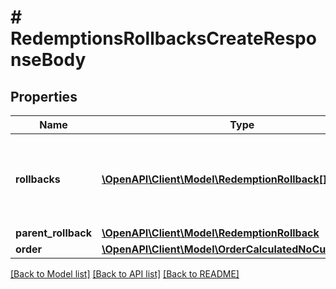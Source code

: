# # RedemptionsRollbacksCreateResponseBody

## Properties

Name | Type | Description | Notes
------------ | ------------- | ------------- | -------------
**rollbacks** | [**\OpenAPI\Client\Model\RedemptionRollback[]**](RedemptionRollback.md) | Contains the rollback redemption objects of the particular incentives. | [optional]
**parent_rollback** | [**\OpenAPI\Client\Model\RedemptionRollback**](RedemptionRollback.md) |  | [optional]
**order** | [**\OpenAPI\Client\Model\OrderCalculatedNoCustomerData**](OrderCalculatedNoCustomerData.md) |  | [optional]

[[Back to Model list]](../../README.md#models) [[Back to API list]](../../README.md#endpoints) [[Back to README]](../../README.md)
